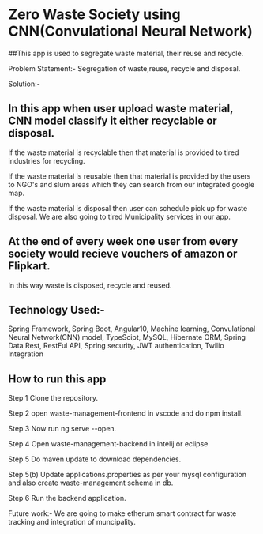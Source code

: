 # Zero Waste Society using CNN(Convulational Neural Network)

##This app is used to segregate waste material, their reuse and recycle.

Problem Statement:- Segregation of waste,reuse, recycle and disposal.

Solution:-

## In this app when user upload waste material, CNN model classify it either recyclable or disposal.
If the waste material is recyclable then that material is provided to tired industries for recycling.

If the waste material is reusable then that material is provided by the users to NGO's and slum areas which they can search from our integrated google map.

If the waste material is disposal then user can schedule pick up for waste disposal. We are also going to tired Municipality services in our app.

## At the end of every week one user from every society would recieve vouchers of amazon or Flipkart.

In this way waste is disposed, recycle and reused.


## Technology Used:-

Spring Framework, Spring Boot, Angular10, Machine learning, Convulational Neural Network(CNN) model, TypeScipt, MySQL, Hibernate ORM, Spring Data Rest, RestFul API, Spring security, JWT authentication, Twilio Integration

## How to run this app

Step 1 Clone the repository.

Step 2 open waste-management-frontend in vscode and do npm install.

Step 3 Now run ng serve --open.

Step 4 Open waste-management-backend in intelij or eclipse

Step 5 Do maven update to download dependencies.

Step 5(b) Update applications.properties as per your mysql configuration and also create waste-management schema in db.

Step 6 Run the backend application.

Future work:- We are going to make etherum smart contract for waste tracking and integration of muncipality.
